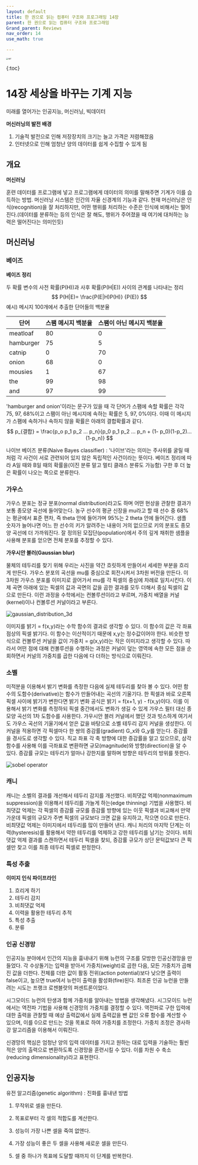 ```yaml
---
layout: default
title: 한 권으로 읽는 컴퓨터 구조와 프로그래밍 14장
parent: 한 권으로 읽는 컴퓨터 구조와 프로그래밍
Grand_parent: Reviews
nav_order: 14
use_math: true

---
```




<img src="https://github.com/terri1102/terri1102.github.io/blob/master/assets/images/review/slp1.jpg?raw=true" class="center" alt="slp1" style="zoom:33%;" />

{:toc}

# 14장 세상을 바꾸는 기계 지능

미래를 열어가는 인공지능, 머신러닝, 빅데이터



**머신러닝의 발전 배경**

1) 기술적 발전으로 인해 저장장치의 크기는 늘고 가격은 저렴해졌음
2) 인터넷으로 인해 엄청난 양의 데이터를 쉽게 수집할 수 있게 됨



## 개요

**머신러닝** 

훈련 데이터를 프로그램에 넣고 프로그램에게 데이터의 의미를 말해주면 기계가 이를 습득하는 방법. 머신러닝 시스템은 인간의 자율 신경계의 기능과 같다. 현재 머신러닝은 인식(recognition)을 잘 처리하지만, 어떤 행위를 처리하는 수준은 인식에 비해서는 떨어진다.(데이터를 분류하는 등의 인식은 잘 해도, 행위가 주어졌을 때 여기에 대처하는 능력은 떨어진다는 의미인듯)



## 머신러닝

### 베이즈

**베이즈 정리**

두 확률 변수의 사전 확률(P(H))과 사후 확률(P(H|E)) 사이의 관계를 나타내는 정리
$$
P(H|E)= \frac{P(E|H)P(H)} {P(E)}
$$
예시) 메시지 100개에서 추출한 단어들의 백분율

| 단어      | 스팸 메시지 백분율 | 스팸이 아닌 메시지 백분율 |
| --------- | ------------------ | ------------------------- |
| meatloaf  | 80                 | 0                         |
| hamburger | 75                 | 5                         |
| catnip    | 0                  | 70                        |
| onion     | 68                 | 0                         |
| mousies   | 1                  | 67                        |
| the       | 99                 | 98                        |
| and       | 97                 | 99                        |

'hamburger and onion'이라는 문구가 있을 때 각 단어가 스팸에 속할 확률은 각각 75, 97, 68%이고 스팸이 아닌 메시지에 속하는 확률은 5, 97, 0%이다. 이때 이 메시지가 스팸에 속하거나 속하지 않을 확률은 아래의 결합확률과 같다. 
$$
p_{결합} = \frac{p_o p_1 p_2 ... p_n}{p_0 p_1 p_2 ... p_n + (1- p_0)(1-p_2)...(1-p_n)}
$$


나이브 베이즈 분류(Naive Bayes classifier) : '나이브'라는 의미는 주사위를 굴릴 때처럼 각 사건이 서로 관련되어 있지 않은 독립적인 사건이라는 뜻이다. 베이즈 정리에 따라 A일 때와 B일 때의 확률을(이진 분류 말고 멀티 클래스 분류도 가능함) 구한 후 더 높은 확률이 나오는 쪽으로 분류한다.



### 가우스

가우스 분포는 정규 분포(normal distribution)라고도 하며 어떤 현상을 관찰한 결과가 보통 종모양 곡선에 들어맞는다. 농구 선수의 평균 신장을 mu라고 할 때 선수 중 68%는 평균에서 표준 편차, 즉 theta 안에 들어가며 95%는 2 theta 안에 들어간다. 샘플 숫자가 늘어나면 어느 한 선수의 키가 알려주는 내용이 거의 없으므로 키의 분포도 종모양 곡선에 더 가까워진다. 잘 정의된 모집단(population)에서 주의 깊게 채취한 샘플을 사용해 분포를 얻으면 전체 분포를 추정할 수 있다.



**가우시안 블러(Gaussian blur)**

 물체의 테두리를 찾기 위해 우리는 사진을 약간 흐릿하게 만들어서 세세한 부분을 흐리게 만든다. 가우스 분포의 곡선을 mu를 중심으로 회전시켜서 3차원 버전을 만든다. 이 3차원 가우스 분포를 이미지로 끌어가서 mu를 각 픽셀의 중심에 차례로 일치시킨다. 이제 곡면 아래에 있는 픽셀의 값과 곡면의 값을 곱한 결과를 모두 더해서 중심 픽셀의 값으로 만든다. 이런 과정을 수학에서는 컨볼루션이라고 부르며, 가중치 배열을 커널(kernel)이나 컨볼루션 커널이라고 부른다.

![gaussian_distribution_3d](https://miro.medium.com/max/683/1*9rdkuNxjx5bCACeo1CVjpA.png)

이미지를 밝기 = f(x,y)라는 수학 함수의 결과로 생각할 수 있다. 이 함수의 값은 각 좌표 점상의 픽셀 밝기다. 이 함수는 이산적이기 때문에 x,y는 정수값이어야 한다. 비슷한 방식으로 컨볼루션 커널을 값이 가중치 = g(x,y)라는 작은 이미지라고 생각할 수 있다. 따라서 어떤 점에 대해 컨볼루션을 수행하는 과정은 커널이 덮는 영역에 속한 모든 점을 순회하면서 커널의 가중치를 곱한 다음에 다 더하는 방식으로 이뤄진다.



### 소벨

미적분을 이용해서 밝기 변화를 측정한 다음에 실제 테두리를 찾아 볼 수 있다. 어떤 함수의 도함수(derivative)는 함수가 만들어내는 곡선의 기울기다. 한 픽셀과 바로 오른쪽 픽셀 사이에 밝기가 변한다면 밝기 변화 공식은 밝기 =  f(x+1, y) - f(x,y)이다. 이를 이용해서 밝기 변화를 측정하되 픽셀 중간에서도 변화가 생길 수 있게 가우스 필터 대신 종모양 곡선의 1차 도함수를 사용한다. 가우시안 블러 커널에서 했던 것과 빗스하게 여기서도 가우스 곡선의 기울기에서 얻은 값을 바탕으로 소벨 테두리 감지 커널을 생성한다. 이 커널을 적용하면 각 픽셀마다 한 쌍의 증감률(gradient) G_x와 G_y를 얻는다. 증감률을 경사도로 생각할 수 있다. 직교 좌표 각 축 방향에 대한 증감률을 알고 있으므로, 삼각함수를 사용해 이를 극좌표로 변환하면 규모(magnitude)와 방향(direction)을 알 수 있다. 증감률 규모는 테두리가 얼마나 강한지를 말하며 방향은 테두리의 방위를 뜻한다.

![sobel operator](https://ars.els-cdn.com/content/image/3-s2.0-B9780123814203000072-f07-02-9780123814203.jpg)



### 캐니

캐니는 소벨의 결과를 개선해서 테두리 감지를 개선했다. 비최댓값 억제(nonmaximum suppression)을 이용해서 테두리를 가늘게 하는(edge thinning) 기법을 사용했다. 비최댓값 억제는 각 픽셀의 증감률 규모를 증감률 방향에 있는 이웃 픽셀과 비교해서 만약 가운데 픽셀의 규모가 주변 픽셀의 규모보다 크면 값을 유지하고, 작으면 0으로 만든다. 비최댓값 억제는 이미지에서 테두리를 많이 만들어 낸다. 캐니 처리의 마지막 단계는 이력(hysteresis)를 활용해서 약한 테두리를 억제하고 강한 테두리를 남기는 것이다. 비최댓값 억제 결과를 스캔하면서 테두리 픽셀을 찾되, 증감률 규모가 상단 문턱값보다 큰 픽셀만 찾고 이를 최종 테두리 픽셀로 판정한다.





### 특성 추출

**이미지 인식 파이프라인**

1. 흐리게 하기
2. 테두리 감지
3. 비최댓값 억제
4. 이력을 활용한 테두리 추적
5. 특성 추출
6. 분류



### 인공 신경망

인공지능 분야에서 인간의 지능을 흉내내기 위해 뉴런의 구조를 모방한 인공신경망을 만들었다. 각 수상돌기는 입력을 받아서 가중치(weight)로 곱한 다음, 모든 가중치가 곱해진 값을 더한다. 전체를 더한 값이 활동 전위(action potential)보다 낮으면 출력이 false이고, 높으면 true여서 뉴런이 출력을 활성화(fire)된다. 최초론 인공 뉴런을 만들려는 시도는 프랭크 로젠블랏의 퍼센트론이었다.

시그모이드 뉴런의 탄생과 함께 가중치를 알아내는 방법을 생각해냈다. 시그모이드 뉴런에서는 역전파 기법을 사용해 신경망의 가중치를 결정할 수 있다. 역전파로 구한 입력에 대한 출력을 관찰할 때 예상 출력값에서 실제 출력값을 뺀 값인 오류 함수를 계산할 수 있으며, 이를 0으로 만드는 것을 목표로 하여 가중치를 조정한다. 가중치 조정은 경사하강 알고리즘을 이용해서 이뤄진다. 

신경망의 핵심은 엄청난 양의 입력 데이터를 가지고 원하는 대로 입력을 기술하는 훨씬 적은 양의 출력으로 변환하도록 신경망을 훈련시킬 수 있다. 이를 차원 수 축소(reducing dimensionality)라고 표현한다.



## 인공지능

유전 알고리즘(genetic algorithm) : 진화를 흉내낸 방법

1. 무작위로 셀을 만든다.

2. 목표로부터 각 셀의 적합도를 계산한다.
3. 성능이 가장 나쁜 셀을 죽여 없앤다.
4. 가장 성능이 좋은 두 셀을 사용해 새로운 셀을 만든다.
5. 셀 중 하나가 목표에 도달할 때까지 이 단계를 반복한다.

